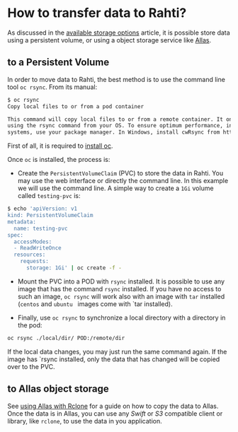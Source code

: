 # How to transfer data to Rahti?

As discussed in the [available storage options](../../storage/) article, it is possible store data using a persistent volume, or using a object storage service like [Allas](/data/Allas/).

## to a Persistent Volume

In order to move data to Rahti, the best method is to use the command line tool `oc rsync`. From its manual:

```bash
$ oc rsync
Copy local files to or from a pod container

This command will copy local files to or from a remote container. It only copies the changed files
using the rsync command from your OS. To ensure optimum performance, install rsync locally. In UNIX
systems, use your package manager. In Windows, install cwRsync from https://www.itefix.net/cwrsync.
```

First of all, it is required to [install oc](../../usage/cli/).

Once `oc` is installed, the process is:

* Create the `PersistentVolumeClaim` (PVC) to store the data in Rahti. You may use the web interface or directly the command line. In this example we will use the command line. A simple way to create a `1Gi` volume called `testing-pvc` is:

```bash
$ echo 'apiVersion: v1
kind: PersistentVolumeClaim
metadata:
  name: testing-pvc
spec:
  accessModes:
  - ReadWriteOnce
  resources:
    requests:
      storage: 1Gi' | oc create -f -
```

* Mount the PVC into a POD with `rsync` installed. It is possible to use any image that has the command `rsync` installed. If you have no access to such an image, `oc rsync` will work also with an image with `tar` installed (`centos` and `ubuntu ` images come with `tar installed).

* Finally, use `oc rsync` to synchronize a local directory with a directory in the pod:

```bash
oc rsync ./local/dir/ POD:/remote/dir
```

If the local data changes, you may just run the same command again. If the image has `rsync installed, only the data that has changed will be copied over to the PVC.

## to Allas object storage

See [using Allas with Rclone](/data/Allas/using_allas/rclone/) for a guide on how to copy the data to Allas. Once the data is in Allas, you can use any *Swift* or *S3* compatible client or library, like `rclone`, to use the data in you application.

